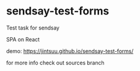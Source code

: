 # sendsay-test-forms
Test task for sendsay

SPA on React

demo: https://jintsuu.github.io/sendsay-test-forms/

for more info check out sources branch